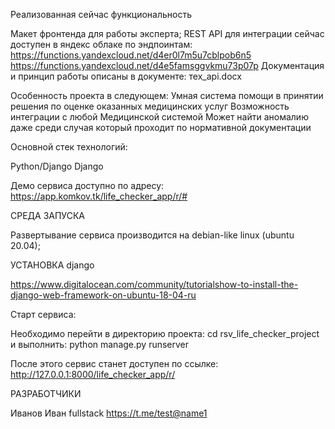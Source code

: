 Реализованная сейчас функциональность

Макет фронтенда для работы эксперта;
REST API для интеграции сейчас доступен в яндекс облаке по эндпоинтам:
https://functions.yandexcloud.net/d4er0l7m5u7cblpob6n5
https://functions.yandexcloud.net/d4e5famsggvkmu73p07p
Документация и принцип работы описаны в документе:
тех_api.docx


Особенность проекта в следующем:
Умная система помощи в принятии решения по оценке оказанных медицинских услуг
Возможность интеграции с любой Медицинской системой
Может найти аномалию даже среди случая который проходит по нормативной документации

Основной стек технологий:

Python/Django
Django

Демо сервиса доступно по адресу: https://app.komkov.tk/life_checker_app/r/#

СРЕДА ЗАПУСКА

Развертывание сервиса производится на debian-like linux (ubuntu 20.04);

УСТАНОВКА django

https://www.digitalocean.com/community/tutorialshow-to-install-the-django-web-framework-on-ubuntu-18-04-ru


Старт сервиса:

Необходимо перейти в директорию проекта:
cd rsv_life_checker_project
и выполнить: 
python manage.py runserver

После этого сервис станет доступен по ссылке:
http://127.0.0.1:8000/life_checker_app/r/

РАЗРАБОТЧИКИ

Иванов Иван fullstack https://t.me/test@name1